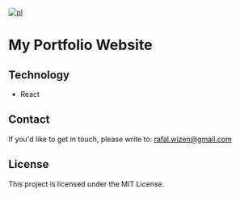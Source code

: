 [![pl](https://img.shields.io/badge/lang-pl-blue.svg)](https://github.com/rafalwizen/portfolio-website-2/blob/master/README.pl.md)
# My Portfolio Website

## Technology
- React

## Contact
If you'd like to get in touch, please write to: [rafal.wizen@gmail.com](mailto:rafal.wizen@gmail.com)

## License
This project is licensed under the MIT License.